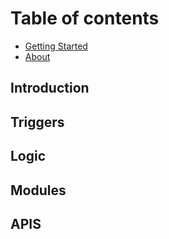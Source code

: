 # Table of contents

* [Getting Started](README.md)
* [About](about.md)

## Introduction

## Triggers

## Logic

## Modules

## APIS


